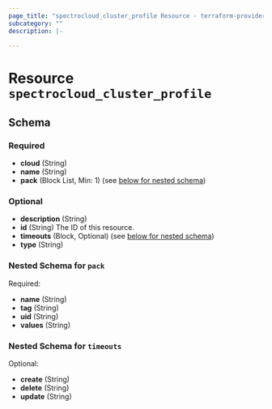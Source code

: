 ```yaml
---
page_title: "spectrocloud_cluster_profile Resource - terraform-provider-spectrocloud"
subcategory: ""
description: |-
  
---
```


# Resource `spectrocloud_cluster_profile`





## Schema

### Required

- **cloud** (String)
- **name** (String)
- **pack** (Block List, Min: 1) (see [below for nested schema](#nestedblock--pack))

### Optional

- **description** (String)
- **id** (String) The ID of this resource.
- **timeouts** (Block, Optional) (see [below for nested schema](#nestedblock--timeouts))
- **type** (String)

<a id="nestedblock--pack"></a>
### Nested Schema for `pack`

Required:

- **name** (String)
- **tag** (String)
- **uid** (String)
- **values** (String)


<a id="nestedblock--timeouts"></a>
### Nested Schema for `timeouts`

Optional:

- **create** (String)
- **delete** (String)
- **update** (String)


